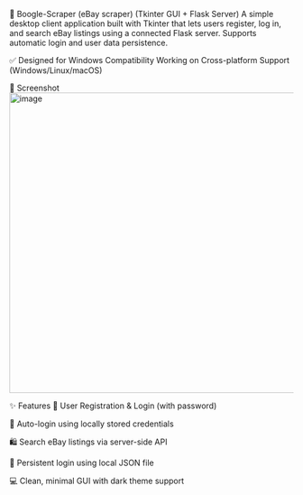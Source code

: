  🛒 Boogle-Scraper (eBay scraper) (Tkinter GUI + Flask Server)
A simple desktop client application built with Tkinter that lets users register, log in, and search eBay listings using a connected Flask server. Supports automatic login and user data persistence.

✅ Designed for Windows Compatibility
Working on Cross-platform Support (Windows/Linux/macOS)

📸 Screenshot
<img width="595" height="532" alt="image" src="https://github.com/user-attachments/assets/61ee1a5c-f0d0-4aa6-bebf-00751bb09b83" />


✨ Features
🔐 User Registration & Login (with password)

🔁 Auto-login using locally stored credentials

🛍️ Search eBay listings via server-side API

💾 Persistent login using local JSON file

💻 Clean, minimal GUI with dark theme support

